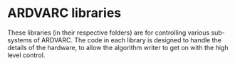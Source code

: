 # ARDVARC libraries

These libraries (in their respective folders) are for controlling various sub-
systems of ARDVARC. The code in each library is designed to handle the details
of the hardware, to allow the algorithm writer to get on with the high level
control.

